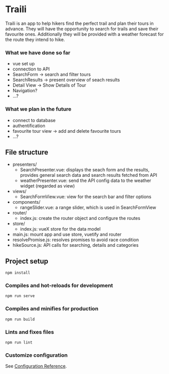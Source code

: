 # Traili
Traili is an app to help hikers find the perfect trail and plan their tours in advance. They will have the opportunity to search for trails  and save their favourite ones. Additionally they will be provided with a weather forecast for the route they intend to hike.

### What we have done so far
- vue set up
- connection to API
- SearchForm -> search and filter tours
- SearchResults -> present overview of seach results
- Detail View -> Show Details of Tour
- Navigation?
-  ...?
### What we plan in the future
- connect to database
- authentification
- favourite tour view -> add and delete favourite tours
- ...?
## File structure
- presenters/
    - SearchPresenter.vue: displays the seach form and the results, provides general search data and search results fetched from API
    - weatherPresenter.vue: send the API config data to the weather widget (regarded as view)
- views/
     - SearchFormView.vue: view for the search bar and filter options
- components/
   - rangeSlider.vue: a range slider, which is used in SearchFormView
- router/
   - index.js: create the router object and configure the routes
- store/
    - index.js: vueX store for the data model
- main.js: mount app and use store, vuetify and router
- resolvePromise.js: resolves promises to avoid race condition
- hikeSource.js: API calls for searching, details and categories

## Project setup
```
npm install
```

### Compiles and hot-reloads for development
```
npm run serve
```

### Compiles and minifies for production
```
npm run build
```

### Lints and fixes files
```
npm run lint
```

### Customize configuration
See [Configuration Reference](https://cli.vuejs.org/config/).
